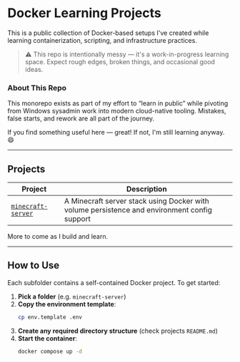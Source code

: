 # Docker Learning Projects

This is a public collection of Docker-based setups I've created while learning containerization, scripting, and infrastructure practices.

> ⚠️  This repo is intentionally messy — it's a work-in-progress learning space. Expect rough edges, broken things, and occasional good ideas.

### About This Repo

This monorepo exists as part of my effort to “learn in public” while pivoting from Windows sysadmin work into modern cloud-native tooling. Mistakes, false starts, and rework are all part of the journey.

If you find something useful here — great! If not, I'm still learning anyway. 😄



---

## Projects

| Project | Description |
|---------|-------------|
| [`minecraft-server`](./minecraft-server) | A Minecraft server stack using Docker with volume persistence and environment config support |

More to come as I build and learn.

---

## How to Use

Each subfolder contains a self-contained Docker project. To get started:

1. **Pick a folder** (e.g. `minecraft-server`)
2. **Copy the environment template**:
   ```bash
   cp env.template .env
   ```
3. **Create any required directory structure** (check projects `README.md`)
4. **Start the container**:
   ```bash
   docker compose up -d
   ```
